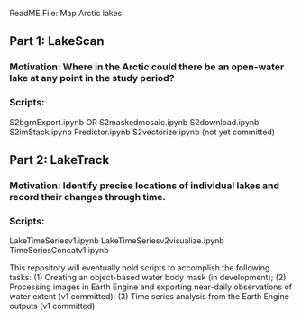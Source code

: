 ReadME File: Map Arctic lakes

## Part 1: LakeScan

### Motivation: Where in the Arctic could there be an open-water lake at any point in the study period?

### Scripts:
S2bgrnExport.ipynb OR S2maskedmosaic.ipynb
S2download.ipynb
S2imStack.ipynb
Predictor.ipynb
S2vectorize.ipynb (not yet committed)

## Part 2: LakeTrack

### Motivation: Identify precise locations of individual lakes and record their changes through time.

### Scripts:
LakeTimeSeriesv1.ipynb
LakeTimeSeriesv2visualize.ipynb
TimeSeriesConcatv1.ipynb




This repository will eventually hold scripts to accomplish the following tasks: 
  (1) Creating an object-based water body mask (in development); 
  (2) Processing images in Earth Engine and exporting near-daily observations of water extent (v1 committed);
  (3) Time series analysis from the Earth Engine outputs (v1 committed)
